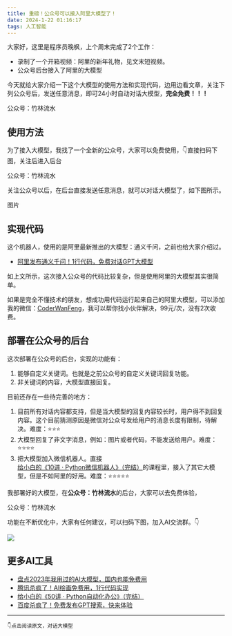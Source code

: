 ```yaml
---
title: 重磅！公众号可以接入阿里大模型了！
date: 2024-1-22 01:16:17
tags: 人工智能
---
```



大家好，这里是程序员晚枫，上个周末完成了2个工作：

- 录制了一个开箱视频：阿里的新年礼物，见文末短视频。
- 公众号后台接入了阿里的大模型

今天就给大家介绍一下这个大模型的使用方法和实现代码，边用边看文章，关注下列公众号后，发送任意消息，即可24小时自动对话大模型，**完全免费！！！**

公众号：竹林流水


## 使用方法

为了接入大模型，我找了一个全新的公众号，大家可以免费使用，👇直接扫码下图，关注后进入后台

公众号：竹林流水

关注公众号以后，在后台直接发送任意消息，就可以对话大模型了，如下图所示。

图片


## 实现代码

这个机器人，使用的是阿里最新推出的大模型：通义千问，之前也给大家介绍过。

- [阿里发布通义千问！1行代码，免费对话GPT大模型](https://mp.weixin.qq.com/s/SywyVnDii5tyn5o9TfdsQQ)

如上文所示，这次接入公众号的代码比较复杂，但是使用阿里的大模型其实很简单。

如果是完全不懂技术的朋友，想成功用代码运行起来自己的阿里大模型，可以添加我的微信：[CoderWanFeng](http://www.python4office.cn/wechat-qrcode/)，我可以帮你找小伙伴解决，99元/次，没有2次收费。


## 部署在公众号的后台

这次部署在公众号的后台，实现的功能有：

1. 能够自定义关键词。也就是之前公众号的自定义关键词回复功能。
2. 非关键词的内容，大模型直接回复。

目前还存在一些待完善的地方：

1. 目前所有对话内容都支持，但是当大模型的回复内容较长时，用户得不到回复内容。这个目前猜测原因是微信对公众号发给用户的消息长度有限制，待解决。难度：⭐⭐⭐
2. 大模型回复了非文字消息，例如：图片或者代码，不能发送给用户。难度：⭐⭐⭐⭐
3. 把大模型加入微信机器人。直接[给小白的《10讲 · Python微信机器人》（完结）](https://mp.weixin.qq.com/s/-oR2dUakXEY3vmPbzVtrnA)的课程里，接入了其它大模型，但是不如阿里的好用。难度：⭐⭐⭐⭐⭐


我部署好的大模型，在**公众号：竹林流水**的后台，大家可以去免费体验，

公众号：竹林流水

功能在不断优化中，大家有任何建议，可以扫码下图，加入AI交流群。👇

![](https://python-office-1300615378.cos.ap-chongqing.myqcloud.com/group/ai-group.jpg)

## 更多AI工具

- [盘点2023年我用过的AI大模型，国内也能免费用](https://mp.weixin.qq.com/s/AjK-FDSJZtpkYoDWNhivzw)
- [腾讯杀疯了！AI绘画免费用，1行代码实现](https://mp.weixin.qq.com/s/-rx03ewvRieaFTDwbAmzOw)
- [给小白的《50讲 · Python自动化办公》（完结）](https://mp.weixin.qq.com/s/lOx4cAp9AllsCrhsUqVn8g)
- [百度杀疯了！免费发布GPT搜索，快来体验](https://mp.weixin.qq.com/s/7LkU6b8DRkKYZ-kgMHGrWQ)

----

``👇点击阅读原文，对话大模型``